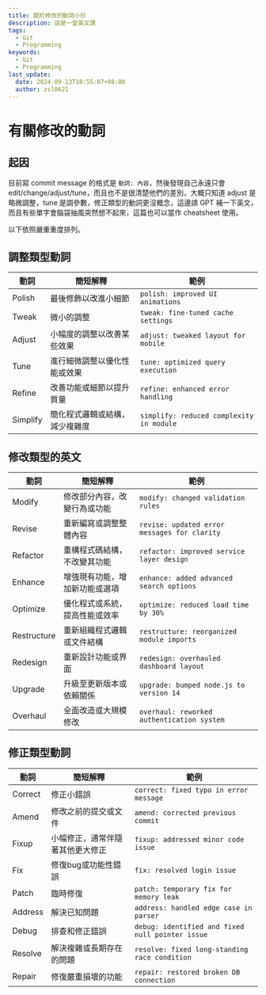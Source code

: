 ```yaml
---
title: 關於修改的動詞小抄
description: 這是一堂英文課
tags:
  - Git
  - Programming
keywords:
  - Git
  - Programming
last_update:
  date: 2024-09-13T10:55:07+08:00
  author: zsl0621
---
```


# 有關修改的動詞

## 起因
目前寫 commit message 的格式是 `動詞: 內容`，然後發現自己永遠只會 edit/change/adjust/tune，而且也不是很清楚他們的差別，大概只知道 adjust 是略微調整，tune 是調參數，修正類型的動詞更沒概念，這邊請 GPT 補一下英文，而且有些單字會腦袋抽風突然想不起來，這篇也可以當作 cheatsheet 使用。

以下依照嚴重重度排列。

## 調整類型動詞

| 動詞       | 簡短解釋                           | 範例                                        |
|------------|-----------------------------------|---------------------------------------------|
| Polish     | 最後修飾以改進小細節               | `polish: improved UI animations`            |
| Tweak      | 微小的調整                         | `tweak: fine-tuned cache settings`          |
| Adjust     | 小幅度的調整以改善某些效果         | `adjust: tweaked layout for mobile`         |
| Tune       | 進行細微調整以優化性能或效果       | `tune: optimized query execution`           |
| Refine     | 改善功能或細節以提升質量           | `refine: enhanced error handling`           |
| Simplify   | 簡化程式邏輯或結構，減少複雜度     | `simplify: reduced complexity in module`    |

## 修改類型的英文

| 動詞        | 簡短解釋                           | 範例                                        |
|-------------|-----------------------------------|---------------------------------------------|
| Modify      | 修改部分內容，改變行為或功能       | `modify: changed validation rules`          |
| Revise      | 重新編寫或調整整體內容             | `revise: updated error messages for clarity`|
| Refactor    | 重構程式碼結構，不改變其功能       | `refactor: improved service layer design`   |
| Enhance     | 增強現有功能，增加新功能或選項     | `enhance: added advanced search options`    |
| Optimize    | 優化程式或系統，提高性能或效率     | `optimize: reduced load time by 30%`        |
| Restructure | 重新組織程式邏輯或文件結構         | `restructure: reorganized module imports`   |
| Redesign    | 重新設計功能或界面                 | `redesign: overhauled dashboard layout`     |
| Upgrade     | 升級至更新版本或依賴關係           | `upgrade: bumped node.js to version 14`     |
| Overhaul    | 全面改造或大規模修改               | `overhaul: reworked authentication system`  |


## 修正類型動詞

| 動詞      | 簡短解釋                           | 範例                                        |
|-----------|-----------------------------------|---------------------------------------------|
| Correct   | 修正小錯誤                         | `correct: fixed typo in error message`      |
| Amend     | 修改之前的提交或文件               | `amend: corrected previous commit`          |
| Fixup     | 小幅修正，通常伴隨著其他更大修正   | `fixup: addressed minor code issue`         |
| Fix       | 修復bug或功能性錯誤                | `fix: resolved login issue`                 |
| Patch     | 臨時修復                           | `patch: temporary fix for memory leak`      |
| Address   | 解決已知問題                       | `address: handled edge case in parser`      |
| Debug     | 排查和修正錯誤                     | `debug: identified and fixed null pointer issue` |
| Resolve   | 解決複雜或長期存在的問題           | `resolve: fixed long-standing race condition`|
| Repair    | 修復嚴重損壞的功能                 | `repair: restored broken DB connection`     |
